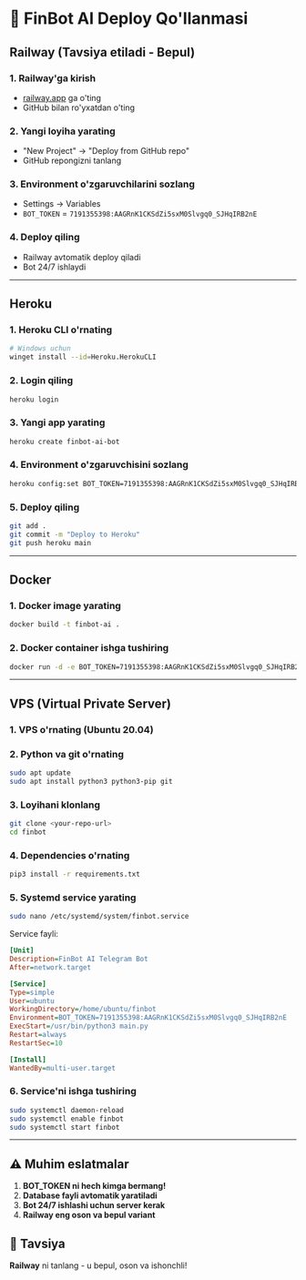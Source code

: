 # 🚀 FinBot AI Deploy Qo'llanmasi

## Railway (Tavsiya etiladi - Bepul)

### 1. Railway'ga kirish
- [railway.app](https://railway.app) ga o'ting
- GitHub bilan ro'yxatdan o'ting

### 2. Yangi loyiha yarating
- "New Project" → "Deploy from GitHub repo"
- GitHub repongizni tanlang

### 3. Environment o'zgaruvchilarini sozlang
- Settings → Variables
- `BOT_TOKEN` = `7191355398:AAGRnK1CKSdZi5sxM0Slvgq0_SJHqIRB2nE`

### 4. Deploy qiling
- Railway avtomatik deploy qiladi
- Bot 24/7 ishlaydi

---

## Heroku

### 1. Heroku CLI o'rnating
```bash
# Windows uchun
winget install --id=Heroku.HerokuCLI
```

### 2. Login qiling
```bash
heroku login
```

### 3. Yangi app yarating
```bash
heroku create finbot-ai-bot
```

### 4. Environment o'zgaruvchisini sozlang
```bash
heroku config:set BOT_TOKEN=7191355398:AAGRnK1CKSdZi5sxM0Slvgq0_SJHqIRB2nE
```

### 5. Deploy qiling
```bash
git add .
git commit -m "Deploy to Heroku"
git push heroku main
```

---

## Docker

### 1. Docker image yarating
```bash
docker build -t finbot-ai .
```

### 2. Docker container ishga tushiring
```bash
docker run -d -e BOT_TOKEN=7191355398:AAGRnK1CKSdZi5sxM0Slvgq0_SJHqIRB2nE finbot-ai
```

---

## VPS (Virtual Private Server)

### 1. VPS o'rnating (Ubuntu 20.04)
### 2. Python va git o'rnating
```bash
sudo apt update
sudo apt install python3 python3-pip git
```

### 3. Loyihani klonlang
```bash
git clone <your-repo-url>
cd finbot
```

### 4. Dependencies o'rnating
```bash
pip3 install -r requirements.txt
```

### 5. Systemd service yarating
```bash
sudo nano /etc/systemd/system/finbot.service
```

Service fayli:
```ini
[Unit]
Description=FinBot AI Telegram Bot
After=network.target

[Service]
Type=simple
User=ubuntu
WorkingDirectory=/home/ubuntu/finbot
Environment=BOT_TOKEN=7191355398:AAGRnK1CKSdZi5sxM0Slvgq0_SJHqIRB2nE
ExecStart=/usr/bin/python3 main.py
Restart=always
RestartSec=10

[Install]
WantedBy=multi-user.target
```

### 6. Service'ni ishga tushiring
```bash
sudo systemctl daemon-reload
sudo systemctl enable finbot
sudo systemctl start finbot
```

---

## ⚠️ Muhim eslatmalar

1. **BOT_TOKEN ni hech kimga bermang!**
2. **Database fayli avtomatik yaratiladi**
3. **Bot 24/7 ishlashi uchun server kerak**
4. **Railway eng oson va bepul variant**

## 🎯 Tavsiya

**Railway** ni tanlang - u bepul, oson va ishonchli! 